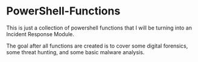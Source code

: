 # PowerShell-Functions
This is just a collection of powershell functions that I will be turning into an Incident Response Module.

The goal after all functions are created is to cover some digital forensics, some threat hunting, and some basic malware analysis.
